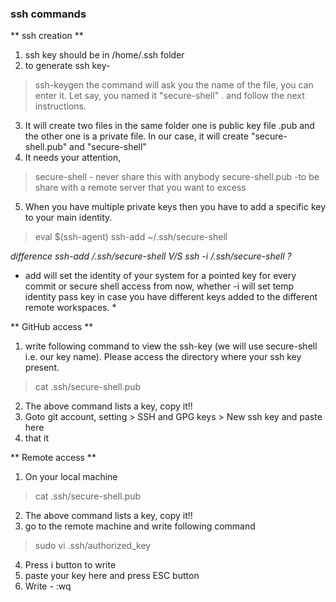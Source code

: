 ### ssh commands

** ssh creation **
1. ssh key should be in /home/.ssh folder 
2. to generate ssh key- 
> ssh-keygen
the command will ask you the name of the file, you can enter it. Let say, you named it "secure-shell" . and follow the next instructions.
3. It will create two files in the same folder one is public key file .pub and the other one is a private file. In our case, it will create "secure-shell.pub" and "secure-shell"
4. It needs your attention, 
> secure-shell - never share this with anybody
> secure-shell.pub -to be share with a remote server that you want to excess
5. When you have multiple private keys then you have to add a specific key to your main identity.
> eval $(ssh-agent)
> ssh-add ~/.ssh/secure-shell

*difference ssh-add /.ssh/secure-shell V/S  ssh -i /.ssh/secure-shell ?* 

* add will set the identity of your system for a pointed key for every commit or secure shell access from now, whether -i will set temp identity pass key in case you have different keys added to the different remote workspaces. *

** GitHub access **

1. write following command to view the ssh-key (we will use secure-shell i.e. our key name). Please access the directory where your ssh key present.
> cat  .ssh/secure-shell.pub
2. The above command lists a key, copy it!!
3. Goto git account, setting > SSH and GPG keys > New ssh key and paste here 
4. that it 

** Remote access **

1. On your local machine 
> cat  .ssh/secure-shell.pub
2. The above command lists a key, copy it!!
3. go to the remote machine and write following command 
> sudo vi .ssh/authorized_key 
4. Press i button to write 
5. paste your key here and press ESC button 
6. Write - :wq
